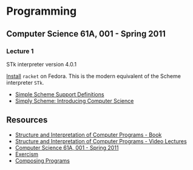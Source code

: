 # Programming

## Computer Science 61A, 001 - Spring 2011

### Lecture 1

STk interpreter version 4.0.1

[Install](https://snapcraft.io/install/racket/fedora) `racket` on Fedora. This
is the modern equivalent of the Scheme interpreter `STk`.

- [Simple Scheme Support Definitions](https://docs.racket-lang.org/manual@simply-scheme/index.html)
- [Simply Scheme: Introducing Computer Science](https://people.eecs.berkeley.edu/~bh/ss-toc2.html)

## Resources

- [Structure and Interpretation of Computer Programs - Book](https://sarabander.github.io/sicp/html/index.xhtml)
- [Structure and Interpretation of Computer Programs - Video Lectures](https://ocw.mit.edu/courses/6-001-structure-and-interpretation-of-computer-programs-spring-2005/video_galleries/video-lectures/)
- [Computer Science 61A, 001 - Spring 2011](https://archive.org/details/ucberkeley-webcast-PL3E89002AA9B9879E?sort=title)
- [Exercism](https://exercism.org)
- [Composing Programs](https://www.composingprograms.com/)
